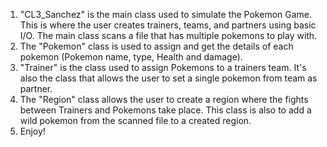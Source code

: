 1. "CL3_Sanchez" is the main class used to simulate the Pokemon Game. This is where the user creates trainers, teams, and partners using basic I/O. The main class scans a file that has multiple pokemons to play with. 
2. The "Pokemon" class is used to assign and get the details of each pokemon (Pokemon name, type, Health and damage).
3. "Trainer" is the class used to assign Pokemons to a trainers team. It's also the class that allows the user to set a single pokemon from team as partner.
4. The "Region" class allows the user to create a region where the fights between Trainers and Pokemons take place. This class is also to add a wild pokemon from the scanned file to a created region.
5. Enjoy!
